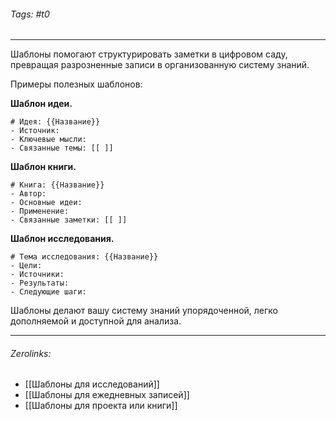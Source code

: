 ###### Tags:  #t0
___
Шаблоны помогают структурировать заметки в цифровом саду, превращая разрозненные записи в организованную систему знаний.

Примеры полезных шаблонов:

**Шаблон идеи.**
```
# Идея: {{Название}}
- Источник:  
- Ключевые мысли:  
- Связанные темы: [[ ]]
```

**Шаблон книги.**

```
# Книга: {{Название}}
- Автор:  
- Основные идеи:  
- Применение:  
- Связанные заметки: [[ ]]
```

**Шаблон исследования.**

```
# Тема исследования: {{Название}} 
- Цели: 
- Источники:
- Результаты:
- Следующие шаги:
```

Шаблоны делают вашу систему знаний упорядоченной, легко дополняемой и доступной для анализа.
___
###### Zerolinks: 
- [[Шаблоны для исследований]]
- [[Шаблоны для ежедневных записей]]
- [[Шаблоны для проекта или книги]]